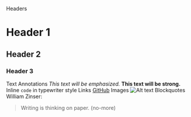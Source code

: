 Headers
# Header 1
## Header 2
### Header 3
Text Annotations
*This text will be emphasized.*
**This text will be strong.**
Inline `code` in typewriter style
Links
[GitHub](http://github.com)
Images
![Alt text](/images/logo.png)
Blockquotes
William Zinser:

> Writing is thinking on paper. (no-more)